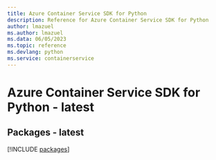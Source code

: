 ```yaml
---
title: Azure Container Service SDK for Python
description: Reference for Azure Container Service SDK for Python
author: lmazuel
ms.author: lmazuel
ms.data: 06/05/2023
ms.topic: reference
ms.devlang: python
ms.service: containerservice
---
```

# Azure Container Service SDK for Python - latest
## Packages - latest
[!INCLUDE [packages](container-service-index.md)]